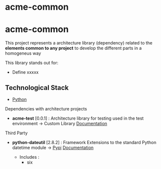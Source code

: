 # acme-common

# acme-common

This project represents a architecture library (dependency) related to the **elements common to any project** to develop the different parts in a homogeneus way

This library stands out for:

* Define xxxxx




## Technological Stack

* [Python](https://www.python.org/)

Dependencies with architecture projects

* **acme-test** [0.0.1] : Architecture library for testing used in the test environment -> Custom Library [Documentation](XXXX)


Third Party

* **python-dateutil** [2.8.2] : Framework Extensions to the standard Python datetime module -> [Pypi](https://pypi.org/project/python-dateutil/) [Documentation](https://github.com/dateutil/dateutil)

  * Includes :
    * six
